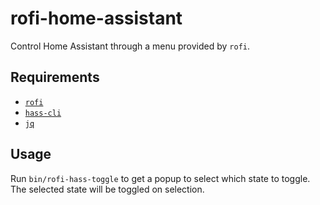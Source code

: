 # rofi-home-assistant
Control Home Assistant through a menu provided by `rofi`.

## Requirements
* [`rofi`](https://github.com/davatorium/rofi)
* [`hass-cli`](https://github.com/home-assistant-ecosystem/home-assistant-cli)
* [`jq`](https://stedolan.github.io/jq/)

## Usage
Run `bin/rofi-hass-toggle` to get a popup to select which state to toggle.
The selected state will be toggled on selection.

